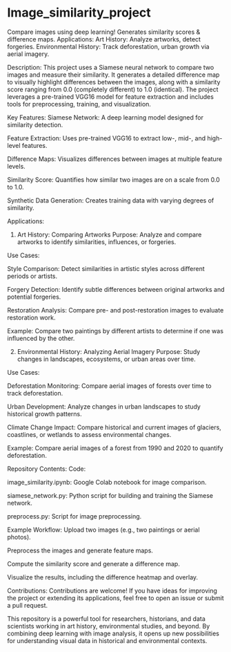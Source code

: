# Image_similarity_project
Compare images using deep learning! Generates similarity scores &amp; difference maps. Applications: Art History: Analyze artworks, detect forgeries. Environmental History: Track deforestation, urban growth via aerial imagery.

Description:
This project uses a Siamese neural network to compare two images and measure their similarity. It generates a detailed difference map to visually highlight differences between the images, along with a similarity score ranging from 0.0 (completely different) to 1.0 (identical). The project leverages a pre-trained VGG16 model for feature extraction and includes tools for preprocessing, training, and visualization.

Key Features:
Siamese Network: A deep learning model designed for similarity detection.

Feature Extraction: Uses pre-trained VGG16 to extract low-, mid-, and high-level features.

Difference Maps: Visualizes differences between images at multiple feature levels.

Similarity Score: Quantifies how similar two images are on a scale from 0.0 to 1.0.

Synthetic Data Generation: Creates training data with varying degrees of similarity.

Applications:
1. Art History: Comparing Artworks
Purpose: Analyze and compare artworks to identify similarities, influences, or forgeries.

Use Cases:

Style Comparison: Detect similarities in artistic styles across different periods or artists.

Forgery Detection: Identify subtle differences between original artworks and potential forgeries.

Restoration Analysis: Compare pre- and post-restoration images to evaluate restoration work.

Example: Compare two paintings by different artists to determine if one was influenced by the other.

2. Environmental History: Analyzing Aerial Imagery
Purpose: Study changes in landscapes, ecosystems, or urban areas over time.

Use Cases:

Deforestation Monitoring: Compare aerial images of forests over time to track deforestation.

Urban Development: Analyze changes in urban landscapes to study historical growth patterns.

Climate Change Impact: Compare historical and current images of glaciers, coastlines, or wetlands to assess environmental changes.

Example: Compare aerial images of a forest from 1990 and 2020 to quantify deforestation.

Repository Contents:
Code:

image_similarity.ipynb: Google Colab notebook for image comparison.

siamese_network.py: Python script for building and training the Siamese network.

preprocess.py: Script for image preprocessing.

Example Workflow:
Upload two images (e.g., two paintings or aerial photos).

Preprocess the images and generate feature maps.

Compute the similarity score and generate a difference map.

Visualize the results, including the difference heatmap and overlay.

Contributions:
Contributions are welcome! If you have ideas for improving the project or extending its applications, feel free to open an issue or submit a pull request.

This repository is a powerful tool for researchers, historians, and data scientists working in art history, environmental studies, and beyond. By combining deep learning with image analysis, it opens up new possibilities for understanding visual data in historical and environmental contexts.
